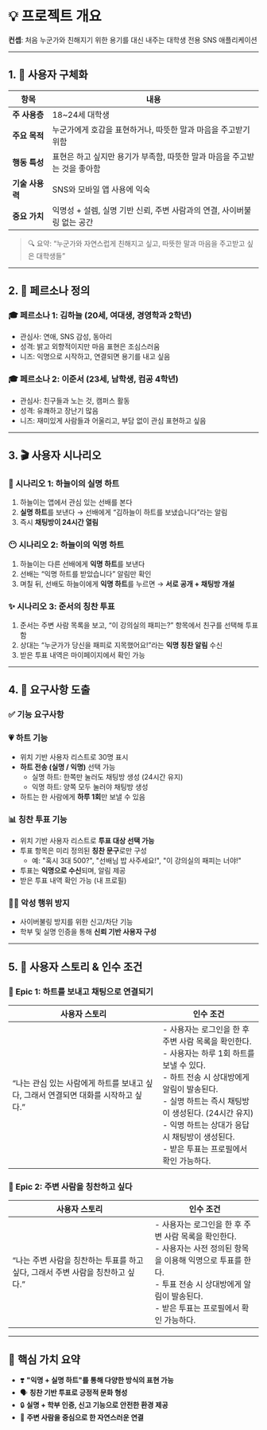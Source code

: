 # 💡 프로젝트 개요

**컨셉**: 처음 누군가와 친해지기 위한 용기를 대신 내주는 대학생 전용 SNS 애플리케이션

---

## 1. 🎯 사용자 구체화

| 항목 | 내용 |
| --- | --- |
| **주 사용층** | 18~24세 대학생 |
| **주요 목적** | 누군가에게 호감을 표현하거나, 따뜻한 말과 마음을 주고받기 위함 |
| **행동 특성** | 표현은 하고 싶지만 용기가 부족함, 따뜻한 말과 마음을 주고받는 것을 좋아함 |
| **기술 사용력** | SNS와 모바일 앱 사용에 익숙 |
| **중요 가치** | 익명성 + 설렘, 실명 기반 신뢰, 주변 사람과의 연결, 사이버불링 없는 공간 |

> 🔍 요약: “누군가와 자연스럽게 친해지고 싶고, 따뜻한 말과 마음을 주고받고 싶은 대학생들”
> 

---

## 2. 👤 페르소나 정의

### 🎓 페르소나 1: 김하늘 (20세, 여대생, 경영학과 2학년)

- 관심사: 연애, SNS 감성, 동아리
- 성격: 밝고 외향적이지만 마음 표현은 조심스러움
- 니즈: 익명으로 시작하고, 연결되면 용기를 내고 싶음

### 🎓 페르소나 2: 이준서 (23세, 남학생, 컴공 4학년)

- 관심사: 친구들과 노는 것, 캠퍼스 활동
- 성격: 유쾌하고 장난기 많음
- 니즈: 재미있게 사람들과 어울리고, 부담 없이 관심 표현하고 싶음

---

## 3. 🎬 사용자 시나리오

### 💌 시나리오 1: 하늘이의 실명 하트

1. 하늘이는 앱에서 관심 있는 선배를 본다
2. **실명 하트**를 보낸다 → 선배에게 “김하늘이 하트를 보냈습니다”라는 알림
3. 즉시 **채팅방이 24시간 열림**

### 😶 시나리오 2: 하늘이의 익명 하트

1. 하늘이는 다른 선배에게 **익명 하트**를 보낸다
2. 선배는 “익명 하트를 받았습니다” 알림만 확인
3. 며칠 뒤, 선배도 하늘이에게 **익명 하트**를 누르면 → **서로 공개 + 채팅방 개설**

### ✨ 시나리오 3: 준서의 칭찬 투표

1. 준서는 주변 사람 목록을 보고, “이 강의실의 패피는?” 항목에서 친구를 선택해 투표함
2. 상대는 “누군가가 당신을 패피로 지목했어요!”라는 **익명 칭찬 알림** 수신
3. 받은 투표 내역은 마이페이지에서 확인 가능

---

## 4. 📌 요구사항 도출

### ✅ 기능 요구사항

### 💗 하트 기능

- 위치 기반 사용자 리스트로 30명 표시
- **하트 전송 (실명 / 익명)** 선택 가능
    - 실명 하트: 한쪽만 눌러도 채팅방 생성 (24시간 유지)
    - 익명 하트: 양쪽 모두 눌러야 채팅방 생성
- 하트는 한 사람에게 **하루 1회**만 보낼 수 있음

### 📊 칭찬 투표 기능

- 위치 기반 사용자 리스트로 **투표 대상 선택 가능**
- 투표 항목은 미리 정의된 **칭찬 문구**로만 구성
    - 예: "혹시 3대 500?", "선배님 밥 사주세요!", "이 강의실의 패피는 너야!"
- 투표는 **익명으로 수신**되며, 알림 제공
- 받은 투표 내역 확인 가능 (내 프로필)

### 🙅‍♀️ 악성 행위 방지

- 사이버불링 방지를 위한 신고/차단 기능
- 학부 및 실명 인증을 통해 **신뢰 기반 사용자 구성**

---

## 5. 🧩 사용자 스토리 & 인수 조건

### 🎯 Epic 1: 하트를 보내고 채팅으로 연결되기

| 사용자 스토리 | 인수 조건 |
| --- | --- |
| “나는 관심 있는 사람에게 하트를 보내고 싶다, 그래서 연결되면 대화를 시작하고 싶다.” | - 사용자는 로그인을 한 후 주변 사람 목록을 확인한다. <br> - 사용자는 하루 1회 하트를 보낼 수 있다. <br> - 하트 전송 시 상대방에게 알림이 발송된다. <br> - 실명 하트는 즉시 채팅방이 생성된다. (24시간 유지) <br> - 익명 하트는 상대가 응답 시 채팅방이 생성된다. <br> - 받은 투표는 프로필에서 확인 가능하다.

### 🎯 Epic 2: 주변 사람을 칭찬하고 싶다

| 사용자 스토리 | 인수 조건 |
| --- | --- |
| “나는 주변 사람을 칭찬하는 투표를 하고 싶다, 그래서 주변 사람을 칭찬하고 싶다.” | - 사용자는 로그인을 한 후 주변 사람 목록을 확인한다. <br> - 사용자는 사전 정의된 항목을 이용해 익명으로 투표를 한다. <br> - 투표 전송 시 상대방에게 알림이 발송된다. <br> - 받은 투표는 프로필에서 확인 가능하다. |

---

## 🌈 핵심 가치 요약

- ❣️ **"익명 + 실명 하트"를 통해 다양한 방식의 표현 가능**
- 🗣️ **칭찬 기반 투표로 긍정적 문화 형성**
- 🔒 **실명 + 학부 인증, 신고 기능으로 안전한 환경 제공**
- 📍 **주변 사람을 중심으로 한 자연스러운 연결**
